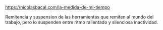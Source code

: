 https://nicolasbacal.com/la-medida-de-mi-tiempo

Remitencia y suspension de las herramientas que remiten al 
mundo del trabajo, pero lo suspenden entre ritmo rallentado  y silenciosa inactividad.



